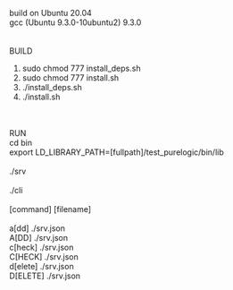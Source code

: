 build on Ubuntu 20.04 <br/>
gcc (Ubuntu 9.3.0-10ubuntu2) 9.3.0 <br/>
<br/>
<br/>
BUILD<br/>
1) sudo chmod 777 install_deps.sh<br/>
2) sudo chmod 777 install.sh<br/>
3) ./install_deps.sh<br/>
4) ./install.sh<br/>
<br/>
<br/>
RUN<br/>
cd bin<br/>
export LD_LIBRARY_PATH=[fullpath]/test_purelogic/bin/lib<br/>
<br/>
./srv<br/>
<br/>
./cli<br/>
<br/>
[command] [filename]<br/>
<br/>
a[dd] ./srv.json<br/>
A[DD] ./srv.json<br/>
c[heck] ./srv.json<br/>
C[HECK] ./srv.json<br/>
d[elete] ./srv.json<br/>
D[ELETE] ./srv.json<br/>

